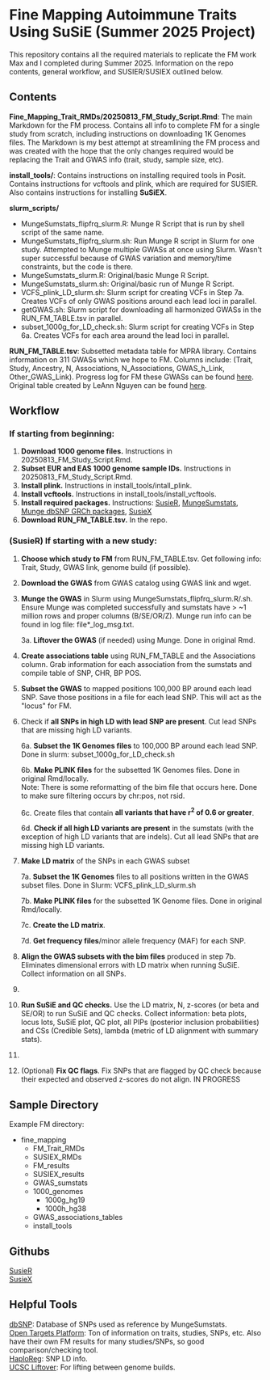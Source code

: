 # Fine Mapping Autoimmune Traits Using SuSiE (Summer 2025 Project)
This repository contains all the required materials to replicate the FM work Max and I completed during Summer 2025. Information on the repo contents, general workflow, and SUSIER/SUSIEX outlined below. 

## Contents
**Fine_Mapping_Trait_RMDs/20250813_FM_Study_Script.Rmd**:  The main Markdown for the FM process. Contains all info to complete FM for a single study from scratch, including instructions on downloading 1K Genomes files. The Markdown is my best attempt at streamlining the FM process and was created with the hope that the only changes required would be replacing the Trait and GWAS info (trait, study, sample size, etc). 
  
**install_tools/**: Contains instructions on installing required tools in Posit. Contains instructions for vcftools and plink, which are required for SUSIER. Also contains instructions for installing **SuSiEX**.  

**slurm_scripts/**
- MungeSumstats_flipfrq_slurm.R: Munge R Script that is run by shell script of the same name.   
- MungeSumstats_flipfrq_slurm.sh: Run Munge R script in Slurm for one study. Attempted to Munge multiple GWASs at once using Slurm. Wasn't super successful because of GWAS variation and memory/time constraints, but the code is there.   
- MungeSumstats_slurm.R: Original/basic Munge R Script.  
- MungeSumstats_slurm.sh: Original/basic run of Munge R Script.   
- VCFS_plink_LD_slurm.sh: Slurm script for creating VCFs in Step 7a. Creates VCFs of only GWAS positions around each lead loci in parallel. 
- getGWAS.sh: Slurm script for downloading all harmonized GWASs in the RUN_FM_TABLE.tsv in parallel.  
- subset_1000g_for_LD_check.sh: Slurm script for creating VCFs in Step 6a. Creates VCFs for each area around the lead loci in parallel.   
  
**RUN_FM_TABLE.tsv**: Subsetted metadata table for MPRA library. Contains information on 311 GWASs which we hope to FM. Columns include: (Trait, Study, Ancestry, N, Associations, N_Associations, GWAS_h_Link, Other_GWAS_Link). Progress log for FM these GWASs can be found [here](https://bri.box.com/s/rt9p2f02ka2jgmayx4onhnp8vae1an4g). Original table created by LeAnn Nguyen can be found [here](https://bri.box.com/s/9tf23s7hxsaz5lzaimc6jd08o81g64xt). 

## Workflow
### If starting from beginning:
1. **Download 1000 genome files.** Instructions in 20250813_FM_Study_Script.Rmd.
2. **Subset EUR and EAS 1000 genome sample IDs.** Instructions in 20250813_FM_Study_Script.Rmd.
3. **Install plink.** Instructions in install_tools/intall_plink.
4. **Install vcftools.** Instructions in install_tools/install_vcftools.
5. **Install required packages.** Instructions: [SusieR](https://github.com/stephenslab/susieR), [MungeSumstats](https://www.bioconductor.org/packages/release/bioc/html/MungeSumstats.html), [Munge dbSNP GRCh packages](https://www.bioconductor.org/packages/devel/bioc/vignettes/MungeSumstats/inst/doc/MungeSumstats.html), [SusieX](https://github.com/getian107/SuSiEx)
6. **Download RUN_FM_TABLE.tsv.** In the repo.

### (SusieR) If starting with a new study: 
1. **Choose which study to FM** from RUN_FM_TABLE.tsv. Get following info: Trait, Study, GWAS link, genome build (if possible).
   
2. **Download the GWAS** from GWAS catalog using GWAS link and wget.
   
3. **Munge the GWAS** in Slurm using MungeSumstats_flipfrq_slurm.R/.sh. Ensure Munge was completed successfully and sumstats have > ~1 million rows and proper columns (B/SE/OR/Z). Munge run info can be found in log file: file*_log_msg.txt.

     3a. **Liftover the GWAS** (if needed) using Munge. Done in original Rmd.
  
4. **Create associations table** using RUN_FM_TABLE and the Associations column. Grab information for each association from the sumstats and compile table of SNP, CHR, BP POS.
   
5. **Subset the GWAS** to mapped positions 100,000 BP around each lead SNP. Save those positions in a file for each lead SNP. This will act as the "locus" for FM.
    
6. Check if **all SNPs in high LD with lead SNP are present**. Cut lead SNPs that are missing high LD variants.
    
     6a. **Subset the 1K Genomes files** to 100,000 BP around each lead SNP. Done in slurm: subset_1000g_for_LD_check.sh
  
     6b. **Make PLINK files** for the subsetted 1K Genomes files. Done in original Rmd/locally.  
       Note: There is some reformatting of the bim file that occurs here. Done to make sure filtering occurs by chr:pos, not rsid.  
       
     6c. Create files that contain **all variants that have r<sup>2</sup> of 0.6 or greater**. 
   
     6d. **Check if all high LD variants are present** in the sumstats (with the exception of high LD variants that are indels). Cut all lead SNPs that are missing high LD variants.
  
7. **Make LD matrix** of the SNPs in each GWAS subset
   
     7a. **Subset the 1K Genomes** files to all positions written in the GWAS subset files. Done in Slurm: VCFS_plink_LD_slurm.sh
    
     7b. **Make PLINK files** for the subsetted 1K Genome files. Done in original Rmd/locally.   
   
     7c. **Create the LD matrix**.
   
     7d. **Get frequency files**/minor allele frequency (MAF) for each SNP.
  
8. **Align the GWAS subsets with the bim files** produced in step 7b. Eliminates dimensional errors with LD matrix when running SuSiE. Collect information on all SNPs.
9. 
10. **Run SuSiE and QC checks.** Use the LD matrix, N, z-scores (or beta and SE/OR) to run SuSiE and QC checks. Collect information: beta plots, locus lots, SuSiE plot, QC plot, all PIPs (posterior inclusion probabilities) and CSs (Credible Sets), lambda (metric of LD alignment with summary stats).
11. 
12. (Optional) **Fix QC flags**. Fix SNPs that are flagged by QC check because their expected and observed z-scores do not align. IN PROGRESS


## Sample Directory
Example FM directory:
- fine_mapping
    - FM_Trait_RMDs
    - SUSIEX_RMDs
    - FM_results
    - SUSIEX_results
    - GWAS_sumstats
    - 1000_genomes
        - 1000g_hg19
        - 1000h_hg38
    - GWAS_associations_tables
    - install_tools

## Githubs
[SusieR](https://stephenslab.github.io/susieR/)  
[SusieX](https://github.com/getian107/SuSiEx)

## Helpful Tools
[dbSNP](https://www.ncbi.nlm.nih.gov/): Database of SNPs used as reference by MungeSumstats.  
[Open Targets Platform](https://platform.opentargets.org/): Ton of information on traits, studies, SNPs, etc. Also have their own FM results for many studies/SNPs, so good comparison/checking tool.  
[HaploReg](https://pubs.broadinstitute.org/mammals/haploreg/haploreg.php): SNP LD info.  
[UCSC Liftover](https://genome.ucsc.edu/cgi-bin/hgLiftOver?token=0.zrAmUDayAsc1DcvcmQlXuKGIxV5A5CYFuLMq2JX9ECYKfw5-nCBr8rwwbFbNZ-m6Tp8srjtl6zir6HaXd3hM-X3HgVc_4ZCHNRfarKfJw40u-ayplIUPDgjPxAOjUnbfKpVMBgNUi9hqqWu0ORg9nf8oP5fXYUuScESJub85Pygt573teGAWJ966psuuOYkajkP7oDSIM6o_GW3rssvLiQyLifSJRslKVAi6Xx5dtCctiMspYpCG-_k5nghWv70EnkUlrxPdIZH7y94yJeRZocczJBpyoacExNRdDmQAeDWWjVmT_EcISic_rtlfvYerKlHScIklFD1ZfEj-EKwJ4dVIhDdVsTAKUkNIizYq2i-TIWSZC6WKxVuqCO3UnTLT53StGplhjygg_LIbFj0-3fKIO4IYxf28vpiJDirWEHCepq44T2Qo6RXmwQqgmtpgdIVxitEk92hUEdS9DV4id-Rzf6J7gpkGzVp4vMIJujyoYBqyeONhrCIKwHSbb5h0HCnESfCksqeZFak_-t00K35DZTuCoKQYpUjpZ1fnLeVqYor7F5kxDR8yn9uveBrT8hLqk1ED2MIHzybcFssfrhAtonuKrJBabQ6CLVPFkBGPLyM5BFdQaCQZNw73O50ufcmgIhDYdL6oljRFLhrsdY18tfoBc4Dgyh4U8ddMruP0BX01ykq2eroyc2noTHnk9zEt_2JNs8IQT7c5lfz6iGuB8ehuHJwQASKhWjDeNZJrExsPgwnJhu8A6YI11UDBcDQRVt1GP96ReRNiWUKRX9XUMfpRgOBOQeAb5cbjOp1EOljShoYq4wnQ1rw9TRDBtJLDVUndQC_3hGtFBUhUSHnDnCJp-QYlJFrQAoEzhjoftoxVpG0PIY3h5rXVwevqRDBMJo-NQucmgnf8wFGipuoBuwfY-aRUuIDf7xR4F0E.hJGbjUncBY3irS5s3_iBEw.ca2174b980accb6b78e6f0bbac715f0cf7c9eebb8a56b334cf1fa94358f806f5): For lifting between genome builds.  
